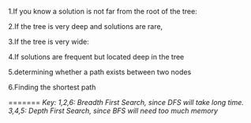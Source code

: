 1.If you know a solution is not far from the root of the tree:

2.If the tree is very deep and solutions are rare, 

3.If the tree is very wide:

4.If solutions are frequent but located deep in the tree

5.determining whether a path exists between two nodes

6.Finding the shortest path

=======
*Key:
1,2,6: Breadth First Search, since DFS will take long time. 
3,4,5: Depth First Search, since BFS will need too much memory*